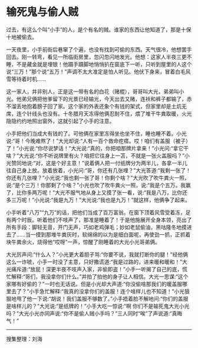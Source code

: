 # 输死鬼与偷人贼

过去，有这么个叫“小手”的人，是个有名的贼。谁家的东西让他知道了，那是十保十地被偷去。

一天夜里，小手前街后巷窜了个遍，也没有找到可偷的东西。天气很冷，他想罢手回去。刚一转弯，看见一所临街房里，忽闪忽闪地发光。他想：这家人半夜三更不睡，不是藏金就是埋银！他蹑手蹑脚地悄悄扒在窗底下一听，只听到屋里的人这个说“三万！”那个说“五万！”声调不太大准定是怕人听见。他伏下身来，冒着白毛风雪等待着时机……

这一家人，并非别人，正是这一带有名的白花（赌棍），哥哥叫大光，弟弟叫小光。他弟兄俩把他爹留下的光景已经输光，今天出去又赌，连袄和裤子都输了，赤不溜丢地抱着膀子回了家。这个家的外表还象个有钱的架式，但家里却是土炕无席，连个针线头也没有。十冬腊月天冻得他俩忍耐不住，煨了堆干牛粪取暖，火光隐隐约约地照出窗外，这就引起了小手的注意。

小手把他们当成大有钱的了。可他俩在家里冻得坐也坐不住，睡也睡不着。小光说:“哥！今晚难熬了！”大光却说:“人有一百个救命疙瘩。哎！咱们有盖服（被子）了！”小光说:“你尽说梦话！”大光说:“真的，你把咱那牌片拿来！”小光问:“拿它干啥？”大光说:“你不听说牌里有火？咱把它往身上一苫，不就是一张火盖服吗？”小光赞同地说:“对，这是个好主意！”说着俩人把一付纸牌分为两半儿，各拿一半儿往自己身上放。放着放着，小光问:“哥，你还有几张哩？”大光答道:“我剩一张了！你还有几张哩？”小光说:“我也剩一张了哥！你剩个啥？”大光吹了吹牛粪火一照，说:“是个三万！你那剩了个啥？”小光也吹了吹牛粪火一照，说:“我是个五万。我赢了，比你多两万呢！”大光不服气地从身上又摸了张一看，说:“我是八万，比你还多三万呢！”小光说:“我是九万！”大光说:“我也是九万！”就这样，他俩争了起来。

小手听着“八万”“九万”的话，把他们当成了百万富翁。在窗下顶着风雪受着冻，足有两个时辰。听着他们不吱声了，那准是睡着了！于是他施展开全身本领，亮出了所有手段：脚轻无音，开门无声，巧如老鸡弹毛；妙如老鼠偷油，黑咕隆冬地摸进去了……当一摸到那堆牛粪灰时，软绵绵的以为是细白面呢，再使劲一抓，正抓着块牛粪余火，烧得他“哎呀”一声，惊醒了刚睡着的大光小光哥弟俩。

大光厉声问:“什么人？”小光更大着胆子骂:“你要不说，我就打断你的腿！”经他俩这么一诈唬，小手一时没了主意，只好撒谎道:“我是过路的，进来暖和暖和！”大光痛斥道:“放屁！深更半夜不吱声入家，非偷即盗！”小手一听揭了自己的底，慌忙解释:“哥们，我没拿你们什么。”并拍了拍他的身子让人相信。大光一思谋:“这个家哪有好偷的？”一时也无话说。但是小光却大声道:“你没偷啥那我们的暖盖服哪里去了？”小手急忙解释:“我真的没拿你们的盖服！连个啥样儿也不知道！”小光狠狠地甩了他一下说:“胡说！我们盖服不够数了。”小手捂着脸不解地问:“你们的盖服是啥样儿的？”大光说:“是纸牌的！”小手大吃一惊说:“啊
你们不是输死鬼大光小光吗？”大光小光亦同声说:“你不是偷人贼小手吗？”三人同时“唉”了声说道:“真晦气！”

---

搜集整理：刘海
